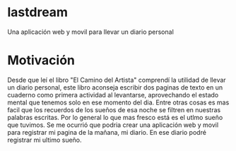 # lastdream
Una aplicación web y movil para llevar un diario personal

# Motivación
Desde que leí el libro "El Camino del Artista" comprendí la utilidad de llevar un diario personal, este libro aconseja escribir dos paginas de texto en un cuaderno como primera actividad al levantarse, aprovechando el estado mental que tenemos solo en ese momento del dia. Entre otras cosas es mas facil que los recuerdos de los sueños de esa noche se filtren en nuestras palabras escritas. Por lo general lo que mas fresco está es el utlmo sueño que tuvimos. Se me ocurrió que podria crear una aplicación web y movil para registrar mi pagina de la mañana, mi diario. En ese diario podré registrar mi ultimo sueño. 
